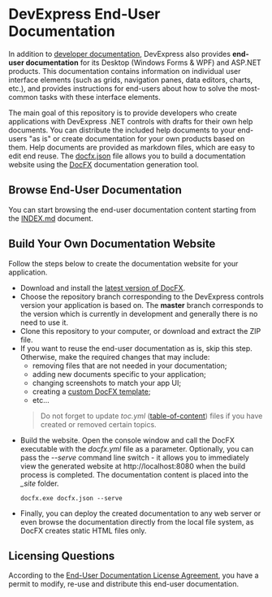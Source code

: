 # DevExpress End-User Documentation

In addition to [developer documentation](https://www.devexpress.com/Support/Documentation/), DevExpress also provides **end-user documentation** for its Desktop (Windows Forms & WPF) and ASP.NET products. This documentation contains information on individual user interface elements (such as grids, navigation panes, data editors, charts, etc.), and provides instructions for end-users about how to solve the most-common tasks with these interface elements.

The main goal of this repository is to provide developers who create applications with DevExpress .NET controls with drafts for their own help documents. You can distribute the included help documents to your end-users "as is" or create documentation for your own products based on them. Help documents are provided as markdown files, which are easy to edit end reuse. The [docfx.json](docfx.json) file allows you to build a documentation website using the [DocFX](https://dotnet.github.io/docfx/) documentation generation tool.

## Browse End-User Documentation
You can start browsing the end-user documentation content starting from the [INDEX.md](INDEX.md) document.

## Build Your Own Documentation Website
Follow the steps below to create the documentation website for your application. 
- Download and install the [latest version of DocFX](https://github.com/dotnet/docfx/releases). 
- Choose the repository branch corresponding to the DevExpress controls version your application is based on. The **master** branch corresponds to the version which is currently in development and generally there is no need to use it.
- Clone this repository to your computer, or download and extract the ZIP file.
- If you want to reuse the end-user documentation as is, skip this step. Otherwise, make the required changes that may include:
  - removing files that are not needed in your documentation;
  - adding new documents specific to your application;
  - changing screenshots to match your app UI;
  - creating a [custom DocFX template](https://dotnet.github.io/docfx/tutorial/howto_create_custom_template.html);
  - etc...
  > Do not forget to update *toc.yml* ([table-of-content](https://dotnet.github.io/docfx/tutorial/intro_toc.html)) files if you have created or removed certain topics.
- Build the website. Open the console window and call the DocFX executable with the *docfx.yml* file as a parameter. Optionally, you can pass the *--serve* command line switch - it allows you to immediately view the generated website at http://localhost:8080 when the build process is completed. The documentation content is placed into the *\_site* folder.
    ```
    docfx.exe docfx.json --serve
    ```
- Finally, you can deploy the created documentation to any web server or even browse the documentation directly from the local file system, as DocFX creates static HTML files only. 

## Licensing Questions
According to the [End-User Documentation License Agreement](LICENSE.md), you have a permit to modify, re-use and distribute this end-user documentation.
